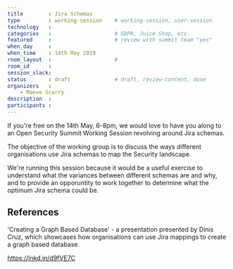 ```yaml
---
title        : Jira Schemas
type         : working-session    # working-session, user-session
technology   :
categories   :                    # GDPR, Juice Shop, etc.
featured     :                    # review with summit team "yes"
when_day     :
when_time    : 14th May 2019
room_layout  :                    #
room_id      :
session_slack:
status       : draft              # draft, review-content, done
organizers   :
    - Maeve Scarry
description  :
participants :
---
```


If you're free on the 14th May, 6-8pm, we would love to have you along to an Open Security Summit Working Session revolving around Jira schemas.

The objective of the working group is to discuss the ways different organisations use Jira schemas to map the Security landscape.

We're running this session because it would be a useful exercise to understand what the variances between different schemas are and why, and to provide an opporuntity to work together to determine what the optimum Jira schema could be.

## References
'Creating a Graph Based Database' - a presentation presented by Dinis Cruz, which showcases how organisations can use Jira mappings to create a graph based database.

https://lnkd.in/d9fVE7C



